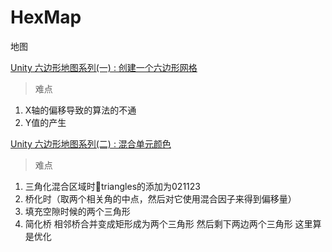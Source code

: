 # HexMap
地图

[Unity 六边形地图系列(一) : 创建一个六边形网格](http://gad.qq.com/program/translateview/7173811)

> 难点

1. X轴的偏移导致的算法的不通 
2. Y值的产生

[Unity 六边形地图系列(二) : 混合单元颜色](http://gad.qq.com/program/translateview/7173943)

> 难点

1. 三角化混合区域时triangles的添加为021123
2. 桥化时（取两个相关角的中点，然后对它使用混合因子来得到偏移量）
3. 填充空隙时候的两个三角形
4. 简化桥 相邻桥合并变成矩形成为两个三角形 然后剩下两边两个三角形 这里算是优化